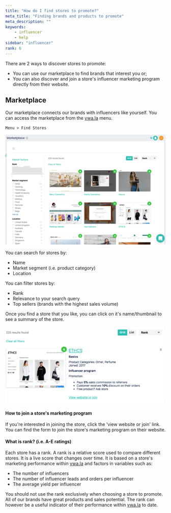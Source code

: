 ```yaml
---
title: "How do I find stores to promote?"
meta_title: "Finding brands and products to promote"
meta_description: ""
keywords:
    - influencer
    - help
sidebar: "influencer"
rank: 6
---
```


There are 2 ways to discover stores to promote:

*   You can use our marketplace to find brands that interest you or;
*   You can also discover and join a store's influencer marketing program directly from their website.

Marketplace
-----------

Our marketplace connects our brands with influencers like yourself. You can access the marketplace from the [vwa.la](https://vwa.la) menu.

    Menu > Find Stores

![](/images/influencer/2018-02-18-19-29-20.png)

You can search for stores by:

*   Name
*   Market segment (i.e. product category)
*   Location

You can filter stores by:

*   Rank
*   Relevance to your search query
*   Top sellers (brands with the highest sales volume)

Once you find a store that you like, you can click on it's name/thumbnail to see a summary of the store.

![](/images/influencer/2018-02-18-19-32-59.png)

#### How to join a store's marketing program

If you're interested in joining the store, click the 'view website or join' link. You can find the form to join the store's marketing program on their website.

#### What is rank? (i.e. A-E ratings)

Each store has a rank. A rank is a relative score used to compare different stores. It is a live score that changes over time. It is based on a store's marketing performance within [vwa.la](https://vwa.la) and factors in variables such as:

*   The number of influencers
*   The number of influencer leads and orders per influencer
*   The average yield per influencer

You should not use the rank exclusively when choosing a store to promote. All of our brands have great products and sales potential. The rank can however be a useful indicator of their performance within [vwa.la](https://vwa.la) to date.